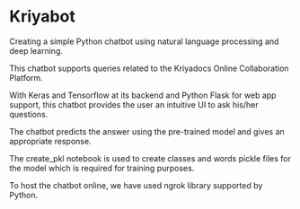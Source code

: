 # Kriyabot

Creating a simple Python chatbot using natural language processing and deep learning.

This chatbot supports queries related to the Kriyadocs Online Collaboration Platform.

With Keras and Tensorflow at its backend and Python Flask for web app support, this chatbot provides the user an intuitive UI to ask his/her questions.

The chatbot predicts the answer using the pre-trained model and gives an appropriate response.

The create_pkl notebook is used to create classes and words pickle files for the model which is required for training purposes.

To host the chatbot online, we have used ngrok library supported by Python.
